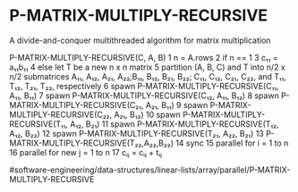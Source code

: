 # P-MATRIX-MULTIPLY-RECURSIVE
A divide-and-conquer multithreaded algorithm for matrix multiplication



P-MATRIX-MULTIPLY-RECURSIVE(C, A, B)
1 n = A.rows 
2 if n == 1 
3     c₁₁ = a₁₁b₁₁
4 else let T be a new n x n matrix 
5    partition (A, B, C) and T into n/2 x n/2 submatrices 
         A₁₁, A₁₂, A₂₁, A₂₂;B₁₁, B₁₂, B₂₁, B₂₂; C₁₁, C₁₂, C₂₁, C₂₂, and 
         T₁₁, T₁₂, T₂₁, T₂₂, respectively 
6    spawn P-MATRIX-MULTIPLY-RECURSIVE(C₁₁, A₁₁, B₁₁)
7    spawn P-MATRIX-MULTIPLY-RECURSIVE(C₁₂, A₁₁, B₁₂)
8    spawn P-MATRIX-MULTIPLY-RECURSIVE(C₂₁, A₂₁, B₁₁)
9    spawn P-MATRIX-MULTIPLY-RECURSIVE(C₂₂, A₂₁, B₁₂)
10   spawn P-MATRIX-MULTIPLY-RECURSIVE(T₁₁, A₁₂, B₂₁)
11   spawn P-MATRIX-MULTIPLY-RECURSIVE(T₁₂, A₁₂, B₂₂)
12   spawn P-MATRIX-MULTIPLY-RECURSIVE(T₂₁, A₂₂, B₂₁)
13   P-MATRIX-MULTIPLY-RECURSIVE(T₂₂,A₂₂,B₂₂)
14   sync 
15   parallel for i = 1 to n 
16      parallel for new j = 1 to n 
17         cᵢⱼ = cᵢⱼ + tᵢⱼ


#software-engineering/data-structures/linear-lists/array/parallel/P-MATRIX-MULTIPLY-RECURSIVE
